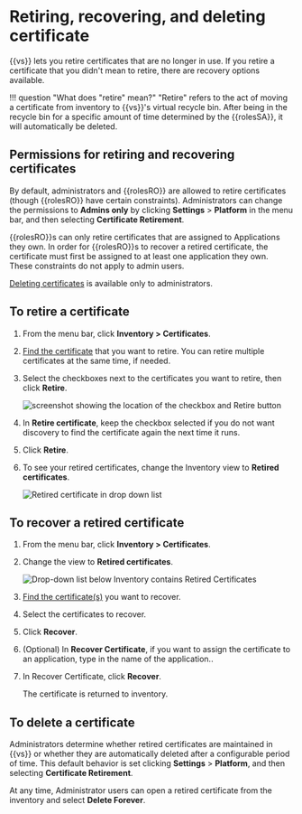 # Retiring, recovering, and deleting certificate

{{vs}} lets you retire certificates that are no longer in use. If you retire a
certificate that you didn't mean to retire, there are recovery options
available.

!!! question "What does "retire" mean?"
    "Retire" refers to the act of moving a certificate from inventory to {{vs}}'s
    virtual recycle bin. After being in the recycle bin for a specific amount of
    time determined by the {{rolesSA}}, it will automatically be deleted. 

## Permissions for retiring and recovering certificates

By default, administrators and {{rolesRO}} are allowed to retire certificates
(though {{rolesRO}} have certain constraints). Administrators can change the
permissions to **Admins only** by clicking **Settings** > **Platform** in the
menu bar, and then selecting **Certificate Retirement**. 

{{rolesRO}}s can only retire certificates that are assigned to Applications they
own. In order for {{rolesRO}}s to recover a retired certificate, the certificate
must first be assigned to at least one application they own. These constraints
do not apply to admin users.

[Deleting certificates](#delete) is available only to administrators.

## To retire a certificate

1. From the menu bar, click **Inventory > Certificates**.

2. [Find the certificate](using-filters-to-find-certificates.md) that you want
   to retire. You can retire multiple certificates at the same time, if needed.

3. Select the checkboxes next to the certificates you want to retire, then click
   **Retire**.

    ![screenshot showing the location of the checkbox and Retire button](OutagePREDICT_retire_cert.png)

4. In **Retire certificate**, keep the checkbox selected if you do not want
    discovery to find the certificate again the next time it runs. 
 
5. Click **Retire**.

6. To see your retired certificates, change the Inventory view to **Retired
   certificates**. 

    ![Retired certificate in drop down list](OutagePREDICT_retire_cert_list.png)

## To recover a retired certificate

1. From the menu bar, click **Inventory > Certificates**.

2. Change the view to **Retired certificates**.

    ![Drop-down list below Inventory contains Retired Certificates](OutagePREDICT_retire_cert_list.png)

3. [Find the certificate(s)](using-filters-to-find-certificates.md) you want to recover.

4. Select the certificates to recover.

5. Click **Recover**.

6. (Optional) In **Recover Certificate**, if you want to assign the certificate
   to an application, type in the name of the application..

7. In Recover Certificate, click **Recover**.

    The certificate is returned to inventory.

## <a name="delete"></a>To delete a certificate

Administrators determine whether retired certificates are maintained in {{vs}}
or whether they are automatically deleted after a configurable period of time. This
default behavior is set clicking **Settings** > **Platform**, and then selecting
**Certificate Retirement**.

At any time, Administrator users can open a retired certificate from the inventory
and select **Delete Forever**.